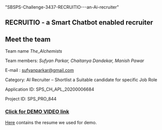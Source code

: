 "SBSPS-Challenge-3437-RECRUITIO---an-Ai-recruiter" 


## RECRUITIO - a Smart Chatbot enabled recruiter

## Meet the team

Team name *The_Alchemists* 

Team members: *Sufyan Parkar, Chaitanya Dandekar, Manish Pawar*

E-mail : sufyanparkar@gmail.com

Category:  AI Recruiter – Shortlist a Suitable candidate for specific Job Role

Application ID: SPS_CH_APL_20200006684

Project ID: SPS_PRO_844 

### **[Click for DEMO VIDEO link](https://youtu.be/2i3h2hU-V1M)**

[Here]() contains the resume we used for demo.
